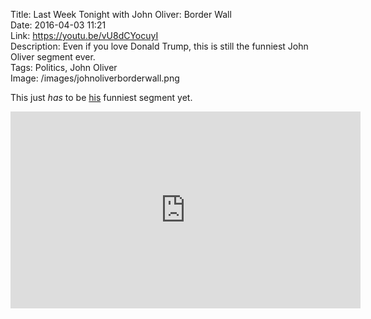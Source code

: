 Title: Last Week Tonight with John Oliver: Border Wall  
Date: 2016-04-03 11:21  
Link: https://youtu.be/vU8dCYocuyI  
Description: Even if you love Donald Trump, this is still the funniest John Oliver segment ever.  
Tags: Politics, John Oliver  
Image: /images/johnoliverborderwall.png  

This just *has* to be [his][1] funniest segment yet.

<iframe width="560" height="315" src="https://www.youtube.com/embed/vU8dCYocuyI" frameborder="0" allowfullscreen></iframe>

[1]: /tags/John%20Oliver "Other posts featuring John Oliver"